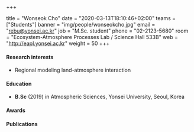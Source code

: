 +++

title = "Wonseok Cho"
date = "2020-03-13T18:10:46+02:00"
teams = ["Students"]
banner = "img/people/wonseokcho.jpg"
email = "rebu@yonsei.ac.kr"
job = "M.Sc. student"
phone = "02-2123-5680"
room = "Ecosystem-Atmosphere Processes Lab / Science Hall 533B"
web = "http://eapl.yonsei.ac.kr"
weight = 50
+++

#### Research interests
 + Regional modeling land-atmosphere interaction

#### Education
 + **B.Sc** (2019) in Atmospheric Sciences, Yonsei University, Seoul, Korea

#### Awards

#### Publications

